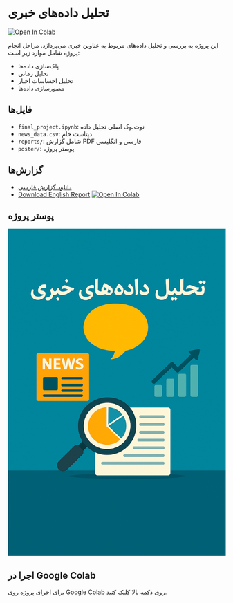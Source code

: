 # تحلیل داده‌های خبری

[![Open In Colab](https://colab.research.google.com/assets/colab-badge.svg)](https://colab.research.google.com/github/pooriazohrabii/Pooria-/blob/main/final_project.ipynb)

این پروژه به بررسی و تحلیل داده‌های مربوط به عناوین خبری می‌پردازد. مراحل انجام پروژه شامل موارد زیر است:

- پاک‌سازی داده‌ها
- تحلیل زمانی
- تحلیل احساسات اخبار
- مصورسازی داده‌ها

## فایل‌ها

- `final_project.ipynb`: نوت‌بوک اصلی تحلیل داده
- `news_data.csv`: دیتاست خام
- `reports/`: شامل گزارش PDF فارسی و انگلیسی
- `poster/`: پوستر پروژه

## گزارش‌ها

- [دانلود گزارش فارسی](reports/گزارش_نهایی_فارسی.pdf)
- [Download English Report](reports/Final_Report_EN.pdf)
[![Open In Colab](https://colab.research.google.com/assets/colab-badge.svg)](https://colab.research.google.com/github/pooriazohrabii/Pooria-/blob/main/Copy%20of%20Untitled3.ipynb)
## پوستر پروژه

![پوستر](Poster.png)

## اجرا در Google Colab

برای اجرای پروژه روی Google Colab روی دکمه بالا کلیک کنید.

